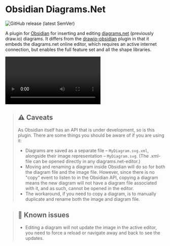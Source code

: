 # Obsidian Diagrams.Net

![GitHub release (latest SemVer)](https://img.shields.io/github/v/release/jensmtg/obsidian-diagrams-net?style=for-the-badge&sort=semver)

A plugin for [Obsidian](https://obsidian.md/) for inserting and editing [diagrams.net](https://diagrams.net/) (previously draw.io) diagrams. It differs from the [drawio-obsidian](https://github.com/zapthedingbat/drawio-obsidian) plugin in that it embeds the diagrams.net online editor, which requires an active internet connection, but enables the full feature set and all the shape libraries.

![Screencapture](./docs/2022-06-10%20demo.mov)


> ## ⚠️ **Caveats**
> As Obsidian itself has an API that is under development, so is this plugin. There are some things you should be aware of if you are using it:
> 
> - Diagrams are saved as a separate file – ``MyDiagram.svg.xml``, alongside their image representation – ``MyDiagram.svg``. (The .xml-file can be opened directly in any diagrams.net-editor.)
> - Moving and renaming a diagram inside Obsidian will do so for both the diagram file and the image file. However, since there is no "copy" event to listen to in the Obsidian API, copying a diagram means the new diagram will not have a diagram file associated with it, and as such, cannot be opened in the editor.
> - The workaround, if you need to copy a diagram, is to manually duplicate and rename both the image and diagram file.


> ## 🐛 **Known issues**
> - Editing a diagram will not update the image in the active editor, you need to force a reload or navigate away and back to see the updates.
